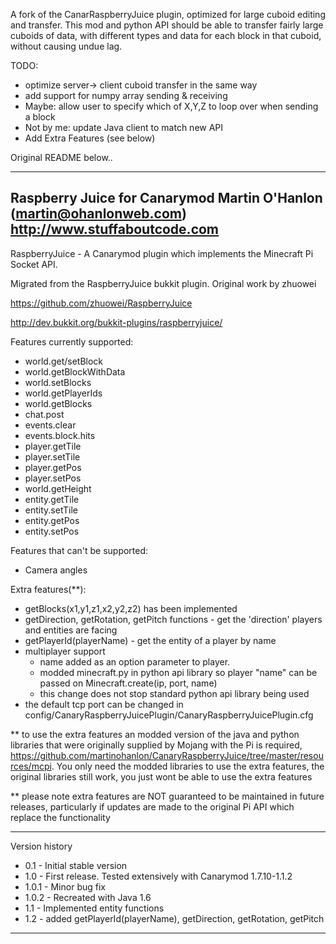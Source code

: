 A fork of the CanarRaspberryJuice plugin, optimized for large cuboid
editing and transfer.  This mod and python API should be able to
transfer fairly large cuboids of data, with different types and data
for each block in that cuboid, without causing undue lag.

TODO:
   * optimize server-> client cuboid transfer in the same way
   * add support for numpy array sending & receiving
   * Maybe: allow user to specify which of X,Y,Z to loop over when sending a block
   * Not by me: update Java client to match new API
   * Add Extra Features (see below)

Original README below..




-------------------------------------------------------------------------------
Raspberry Juice for Canarymod
Martin O'Hanlon (martin@ohanlonweb.com)
http://www.stuffaboutcode.com
-------------------------------------------------------------------------------

RaspberryJuice - A Canarymod plugin which implements the Minecraft Pi Socket API.

Migrated from the RaspberryJuice bukkit plugin. Original work by zhuowei

https://github.com/zhuowei/RaspberryJuice

http://dev.bukkit.org/bukkit-plugins/raspberryjuice/

Features currently supported:
 - world.get/setBlock
 - world.getBlockWithData
 - world.setBlocks
 - world.getPlayerIds
 - world.getBlocks
 - chat.post
 - events.clear
 - events.block.hits
 - player.getTile
 - player.setTile
 - player.getPos
 - player.setPos
 - world.getHeight
 - entity.getTile
 - entity.setTile
 - entity.getPos
 - entity.setPos

Features that can't be supported:
 - Camera angles

Extra features(**):
 - getBlocks(x1,y1,z1,x2,y2,z2) has been implemented
 - getDirection, getRotation, getPitch functions - get the 'direction' players and entities are facing
 - getPlayerId(playerName) - get the entity of a player by name
 - multiplayer support
   - name added as an option parameter to player.
   - modded minecraft.py in python api library so player "name" can be passed on Minecraft.create(ip, port, name)
   - this change does not stop standard python api library being used
 - the default tcp port can be changed in config/CanaryRaspberryJuicePlugin/CanaryRaspberryJuicePlugin.cfg

** to use the extra features an modded version of the java and python libraries that were originally supplied by Mojang with the Pi is required, https://github.com/martinohanlon/CanaryRaspberryJuice/tree/master/resources/mcpi.  You only need the modded libraries to use the extra features, the original libraries still work, you just wont be able to use the extra features

** please note extra features are NOT guaranteed to be maintained in future releases, particularly if updates are made to the original Pi API which replace the functionality

------------------------------------------------------------------------------

Version history
- 0.1 - Initial stable version
- 1.0 - First release.  Tested extensively with Canarymod 1.7.10-1.1.2
- 1.0.1 - Minor bug fix
- 1.0.2 - Recreated with Java 1.6
- 1.1 - Implemented entity functions
- 1.2 - added getPlayerId(playerName), getDirection, getRotation, getPitch

-------------------------------------------------------------------------------
